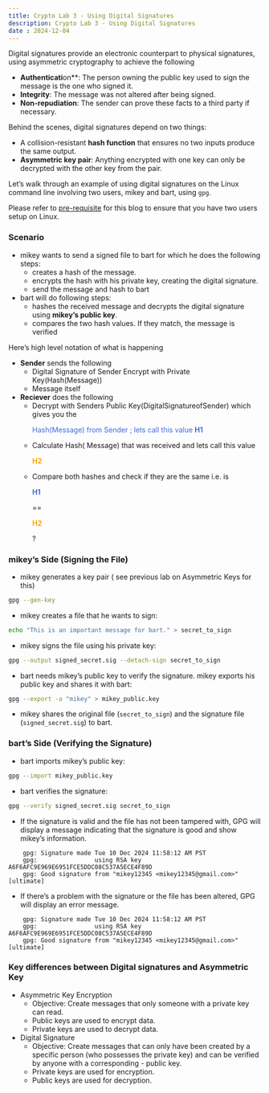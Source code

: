 ```yaml
---
title: Crypto Lab 3 - Using Digital Signatures
description: Crypto Lab 3 - Using Digital Signatures
date : 2024-12-04
---
```


Digital signatures provide an electronic counterpart to physical signatures, using asymmetric cryptography to achieve the following

* **Authenticati**on**: The person owning the public key used to sign the message is the one who signed it.
* **Integrity**: The message was not altered after being signed.
* **Non-repudiation**: The sender can prove these facts to a third party if necessary.

Behind the scenes, digital signatures depend on two things: 
* A collision-resistant **hash function** that ensures no two inputs produce the same output.
* **Asymmetric key pair**: Anything encrypted with one key can only be decrypted with the other key from the pair.

Let’s walk through an example of using digital signatures on the Linux command line involving two users, mikey and bart, using `gpg`.

Please refer to [pre-requisite](/posts/linux_prereq_crypto.md) for this blog to ensure that you have two users setup on Linux.

### Scenario
* mikey wants to send a signed file to bart for which he does the following steps:
    - creates a hash of the message.
    - encrypts the hash with his private key, creating the digital signature.
    - send the message and hash to bart
* bart will do following steps:
    - hashes the received message and decrypts the digital signature using **mikey’s public key**.
    - compares the two hash values. If they match, the message is verified

Here’s high level notation of what is happening
* **Sender** sends the following 
  - Digital Signature of Sender Encrypt with Private Key(Hash(Message))
  - Message itself
* **Reciever** does the following
  - Decrypt with Senders Public Key(DigitalSignatureofSender) which gives you the <p style="color:royalblue">Hash(Message) from Sender ; lets call this value **H1**</p>
  - Calculate Hash( Message) that was received and lets call this value <p style="color:orange">**H2**</p>
  - Compare both hashes and check if they are the same i.e. is <p style="color:royalblue">**H1**</p> == <p style="color:orange">**H2**</p>?
  
### mikey’s Side (Signing the File)
* mikey generates a key pair ( see previous lab on Asymmetric Keys for this)
```bash
gpg --gen-key
```
* mikey creates a file that he wants to sign:
```bash
echo "This is an important message for bart." > secret_to_sign
```
* mikey signs the file using his private key:
```bash
gpg --output signed_secret.sig --detach-sign secret_to_sign 
```

* bart needs mikey’s public key to verify the signature. mikey exports his public key and shares it with bart:
```bash   
gpg --export -a "mikey" > mikey_public.key
```
* mikey shares the original file (`secret_to_sign`) and the signature file (`signed_secret.sig`) to bart.
  
### bart’s Side (Verifying the Signature)

* bart imports mikey’s public key:
```bash
gpg --import mikey_public.key
```
* bart verifies the signature:
```bash
gpg --verify signed_secret.sig secret_to_sign 
```

* If the signature is valid and the file has not been tampered with, GPG will display a message indicating that the signature is good and show mikey’s information.
  
```console
    gpg: Signature made Tue 10 Dec 2024 11:58:12 AM PST
    gpg:                using RSA key A6F6AFC9E969E6951FCE5DDC08C537A5ECE4F89D
    gpg: Good signature from "mikey12345 <mikey12345@gmail.com>" [ultimate]
```

* If there’s a problem with the signature or the file has been altered, GPG will display an error message.

```console
    gpg: Signature made Tue 10 Dec 2024 11:58:12 AM PST
    gpg:                using RSA key A6F6AFC9E969E6951FCE5DDC08C537A5ECE4F89D
    gpg: Good signature from "mikey12345 <mikey12345@gmail.com>" [ultimate]
```

### Key differences between Digital signatures and Asymmetric Key
* Asymmetric Key Encryption
    - Objective: Create messages that only someone with a private key can read.
    - Public keys are used to encrypt data.
    - Private keys are used to decrypt data.
* Digital Signature
    - Objective: Create messages that can only have been created by a specific person (who possesses the private key) and can be verified by anyone with a corresponding - public key.
    - Private keys are used for encryption.
    - Public keys are used for decryption.